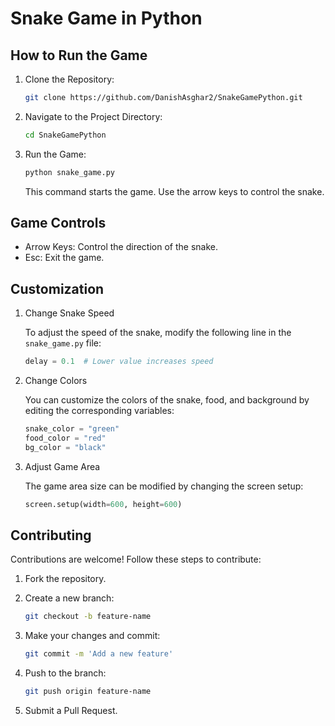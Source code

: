 # Snake Game in Python

## How to Run the Game

1. Clone the Repository:

    ```bash
    git clone https://github.com/DanishAsghar2/SnakeGamePython.git
    ```

2. Navigate to the Project Directory:

    ```bash
    cd SnakeGamePython
    ```

3. Run the Game:

    ```bash
    python snake_game.py
    ```

    This command starts the game. Use the arrow keys to control the snake.

## Game Controls

- Arrow Keys: Control the direction of the snake.
- Esc: Exit the game.

## Customization

1. Change Snake Speed

    To adjust the speed of the snake, modify the following line in the `snake_game.py` file:

    ```python
    delay = 0.1  # Lower value increases speed
    ```

2. Change Colors

    You can customize the colors of the snake, food, and background by editing the corresponding variables:

    ```python
    snake_color = "green"
    food_color = "red"
    bg_color = "black"
    ```

3. Adjust Game Area

    The game area size can be modified by changing the screen setup:

    ```python
    screen.setup(width=600, height=600)
    ```

## Contributing

Contributions are welcome! Follow these steps to contribute:

1. Fork the repository.

2. Create a new branch:

    ```bash
    git checkout -b feature-name
    ```

3. Make your changes and commit:

    ```bash
    git commit -m 'Add a new feature'
    ```

4. Push to the branch:

    ```bash
    git push origin feature-name
    ```

5. Submit a Pull Request.
